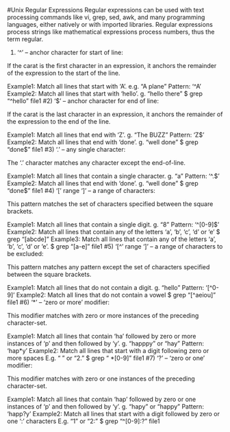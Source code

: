 #Unix Regular Expressions
Regular expressions can be used with text processing commands like vi, grep, sed, awk, and many programming languages, either natively or with imported libraries. Regular expressions process strings like mathematical expressions process numbers, thus the term regular.



1) ‘^’ – anchor character for start of line:

  If the carat is the first character in an expression, it anchors the remainder of the expression to the start of the line.
  
  Example1: Match all lines that start with ‘A’. e.g. “A plane”
  Pattern: ‘^A’
Example2: Match all lines that start with ‘hello’. g. “hello there”
$ grep “^hello” file1
#2) ‘$’ – anchor character for end of line:

If the carat is the last character in an expression, it anchors the remainder of the expression to the end of the line.

Example1: Match all lines that end with ‘Z’. g. “The BUZZ”
Pattern: ‘Z$’
Example2: Match all lines that end with ‘done’. g. “well done”
$ grep “done$” file1
#3) ‘.’ – any single character:

The ‘.’ character matches any character except the end-of-line.

Example1: Match all lines that contain a single character. g. “a”
Pattern: ‘^.$’
Example2: Match all lines that end with ‘done’. g. “well done”
$ grep “done$” file1
#4) ‘[’ range ‘]’ – a range of characters:

This pattern matches the set of characters specified between the square brackets.

Example1: Match all lines that contain a single digit. g. “8”
Pattern: ‘^[0-9]$’
Example2: Match all lines that contain any of the letters ‘a’, ‘b’, ‘c’, ‘d’ or ‘e’
$ grep “[abcde]”
Example3: Match all lines that contain any of the letters ‘a’, ‘b’, ‘c’, ‘d’ or ‘e’.
$ grep “[a-e]” file1
#5) ‘[^’ range ‘]’ – a range of characters to be excluded:

This pattern matches any pattern except the set of characters specified between the square brackets.

Example1: Match all lines that do not contain a digit. g. “hello”
Pattern: ‘[^0-9]’
Example2: Match all lines that do not contain a vowel
$ grep “[^aeiou]” file1
#6) ‘*’ – ‘zero or more’ modifier:

This modifier matches with zero or more instances of the preceding character-set.

Example1: Match all lines that contain ‘ha’ followed by zero or more instances of ‘p’ and then followed by ‘y’. g. “happpy” or “hay”
Pattern: ‘hap*y’
Example2: Match all lines that start with a digit following zero or more spaces E.g. “ ” or “2.”
$ grep “ *[0-9]” file1
#7) ‘?’ – ‘zero or one’ modifier:

This modifier matches with zero or one instances of the preceding character-set.

Example1: Match all lines that contain ‘hap’ followed by zero or one instances of ‘p’ and then followed by ‘y’. g. “hapy” or “happy”
Pattern: ‘happ?y’
Example2: Match all lines that start with a digit followed by zero or one ‘:’ characters E.g. “1” or “2:”
$ grep “^[0-9]:?” file1
